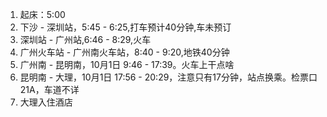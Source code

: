 1. 起床：5:00 
2. 下沙 - 深圳站，5:45 - 6:25,打车预计40分钟,车未预订
3. 深圳站 - 广州站,6:46 - 8:29,火车
4. 广州火车站 - 广州南火车站，8:40 - 9:20,地铁40分钟
5. 广州南 - 昆明南，10月1日 9:46 - 17:39。火车上干点啥
6. 昆明南 - 大理，10月1日 17:56 - 20:29，注意只有17分钟，站点换乘。检票口21A，车道不详
7. 大理入住酒店

